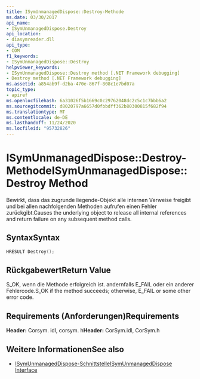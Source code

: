 ```yaml
---
title: ISymUnmanagedDispose::Destroy-Methode
ms.date: 03/30/2017
api_name:
- ISymUnmanagedDispose.Destroy
api_location:
- diasymreader.dll
api_type:
- COM
f1_keywords:
- ISymUnmanagedDispose::Destroy
helpviewer_keywords:
- ISymUnmanagedDispose::Destroy method [.NET Framework debugging]
- Destroy method [.NET Framework debugging]
ms.assetid: a854ab9f-d2ba-470e-867f-808c1e7bd07a
topic_type:
- apiref
ms.openlocfilehash: 6a31026f5b1669c0c29762048dc2c5c1c7bbb6a2
ms.sourcegitcommit: d8020797a6657d0fbbdff362b80300815f682f94
ms.translationtype: MT
ms.contentlocale: de-DE
ms.lasthandoff: 11/24/2020
ms.locfileid: "95732826"
---
```

# <a name="isymunmanageddisposedestroy-method"></a><span data-ttu-id="43f85-102">ISymUnmanagedDispose::Destroy-Methode</span><span class="sxs-lookup"><span data-stu-id="43f85-102">ISymUnmanagedDispose::Destroy Method</span></span>

<span data-ttu-id="43f85-103">Bewirkt, dass das zugrunde liegende-Objekt alle internen Verweise freigibt und bei allen nachfolgenden Methoden aufrufen einen Fehler zurückgibt.</span><span class="sxs-lookup"><span data-stu-id="43f85-103">Causes the underlying object to release all internal references and return failure on any subsequent method calls.</span></span>  
  
## <a name="syntax"></a><span data-ttu-id="43f85-104">Syntax</span><span class="sxs-lookup"><span data-stu-id="43f85-104">Syntax</span></span>  
  
```cpp  
HRESULT Destroy();  
```  
  
## <a name="return-value"></a><span data-ttu-id="43f85-105">Rückgabewert</span><span class="sxs-lookup"><span data-stu-id="43f85-105">Return Value</span></span>  

 <span data-ttu-id="43f85-106">S_OK, wenn die Methode erfolgreich ist. andernfalls E_FAIL oder ein anderer Fehlercode.</span><span class="sxs-lookup"><span data-stu-id="43f85-106">S_OK if the method succeeds; otherwise, E_FAIL or some other error code.</span></span>  
  
## <a name="requirements"></a><span data-ttu-id="43f85-107">Requirements (Anforderungen)</span><span class="sxs-lookup"><span data-stu-id="43f85-107">Requirements</span></span>  

 <span data-ttu-id="43f85-108">**Header:** Corsym. idl, corsym. h</span><span class="sxs-lookup"><span data-stu-id="43f85-108">**Header:** CorSym.idl, CorSym.h</span></span>  
  
## <a name="see-also"></a><span data-ttu-id="43f85-109">Weitere Informationen</span><span class="sxs-lookup"><span data-stu-id="43f85-109">See also</span></span>

- [<span data-ttu-id="43f85-110">ISymUnmanagedDispose-Schnittstelle</span><span class="sxs-lookup"><span data-stu-id="43f85-110">ISymUnmanagedDispose Interface</span></span>](isymunmanageddispose-interface.md)
